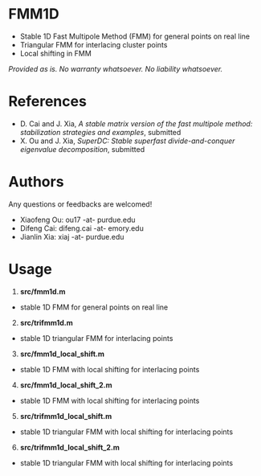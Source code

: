 # FMM1D
- Stable 1D Fast Multipole Method (FMM) for general points on real line 
- Triangular FMM for interlacing cluster points
- Local shifting in FMM

*Provided as is. No warranty whatsoever. No liability whatsoever.*

# References
- D. Cai and J. Xia, *A stable matrix version of the fast multipole method: stabilization strategies and examples*, submitted
- X. Ou and J. Xia, *SuperDC: Stable superfast divide-and-conquer eigenvalue decomposition*, submitted

# Authors
Any questions or feedbacks are welcomed!

- Xiaofeng Ou: ou17  -at-  purdue.edu
- Difeng Cai: difeng.cai  -at-  emory.edu
- Jianlin Xia: xiaj  -at-  purdue.edu

# Usage

1. **src/fmm1d.m**
* stable 1D FMM for general points on real line 

2. **src/trifmm1d.m** 
* stable 1D triangular FMM  for interlacing points 

3. **src/fmm1d_local_shift.m**
* stable 1D FMM with local shifting for interlacing points 

4. **src/fmm1d_local_shift_2.m**
* stable 1D FMM with local shifting for interlacing points 

5. **src/trifmm1d_local_shift.m**
* stable 1D triangular FMM with local shifting for interlacing points 

6. **src/trifmm1d_local_shift_2.m**
* stable 1D triangular FMM with local shifting for interlacing points 
